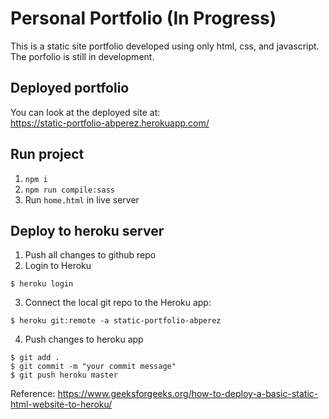 # Personal Portfolio (In Progress)

This is a static site portfolio developed using only html, css, and javascript. The porfolio is still in development.

## Deployed portfolio
You can look at the deployed site at:\
https://static-portfolio-abperez.herokuapp.com/

## Run project

1. `npm i`
2. `npm run compile:sass`
3. Run `home.html` in live server

## Deploy to heroku server

1. Push all changes to github repo
2. Login to Heroku 
```console
$ heroku login
```
3. Connect the local git repo to the Heroku app:
```console
$ heroku git:remote -a static-portfolio-abperez
```
4. Push changes to heroku app
```console
$ git add . 
$ git commit -m "your commit message" 
$ git push heroku master
```

Reference: https://www.geeksforgeeks.org/how-to-deploy-a-basic-static-html-website-to-heroku/